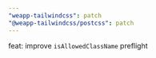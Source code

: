 ```yaml
---
"weapp-tailwindcss": patch
"@weapp-tailwindcss/postcss": patch
---
```


feat: improve `isAllowedClassName` preflight
